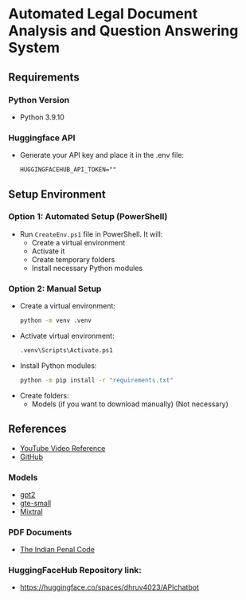 # Automated Legal Document Analysis and Question Answering System

## Requirements
### Python Version
- Python 3.9.10

### Huggingface API
- Generate your API key and place it in the .env file:
    ```
    HUGGINGFACEHUB_API_TOKEN=""
    ```

## Setup Environment

### Option 1: Automated Setup (PowerShell)
- Run `CreateEnv.ps1` file in PowerShell. It will:
    - Create a virtual environment
    - Activate it
    - Create temporary folders
    - Install necessary Python modules

### Option 2: Manual Setup
- Create a virtual environment:
    ```bash
    python -m venv .venv
    ```
- Activate virtual environment:
    ```bash
    .venv\Scripts\Activate.ps1
    ```
- Install Python modules:
    ```bash
    python -m pip install -r "requirements.txt"
    ```
- Create folders:
    - Models (if you want to download manually) (Not necessary)

## References
- [YouTube Video Reference](https://www.youtube.com/watch?v=dXxQ0LR-3Hg&t=123s)
- [GitHub](https://github.com/curiousily/Get-Things-Done-with-Prompt-Engineering-and-LangChain)

### Models
- [gpt2](https://huggingface.co/gpt2)
- [gte-small](https://huggingface.co/thenlper/gte-small)
- [Mixtral](https://huggingface.co/mistralai/Mixtral-8x7B-Instruct-v0.1)

### PDF Documents
- [The Indian Penal Code](https://www.iitk.ac.in/wc/data/IPC_186045.pdf)


### HuggingFaceHub Repository link: 
- https://huggingface.co/spaces/dhruv4023/APIchatbot